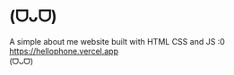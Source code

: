 # (ᗜᴗᗜ)
A simple about me website built with HTML CSS and JS :0
<br> https://hellophone.vercel.app
<br> (ᗜᴗᗜ)
